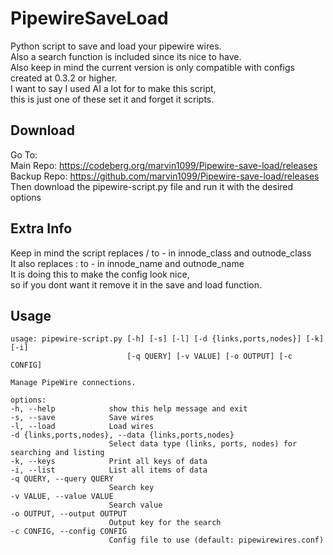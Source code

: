 # PipewireSaveLoad

Python script to save and load your pipewire wires.  
Also a search function is included since its nice to have.  
Also keep in mind the current version is only compatible with configs created at 0.3.2 or higher.  
I want to say I used AI a lot for to make this script,   
this is just one of these set it and forget it scripts.

## Download
Go To:  
Main Repo: https://codeberg.org/marvin1099/Pipewire-save-load/releases  
Backup Repo: https://github.com/marvin1099/Pipewire-save-load/releases  
Then download the pipewire-script.py file and run it with the desired options   

## Extra Info
Keep in mind the script replaces / to - in innode_class and outnode_class  
It also replaces : to - in innode_name and outnode_name  
It is doing this to make the config look nice,  
so if you dont want it remove it in the save and load function.  

## Usage

    usage: pipewire-script.py [-h] [-s] [-l] [-d {links,ports,nodes}] [-k] [-i] 
                              [-q QUERY] [-v VALUE] [-o OUTPUT] [-c CONFIG]

    Manage PipeWire connections.

    options:
    -h, --help            show this help message and exit
    -s, --save            Save wires
    -l, --load            Load wires
    -d {links,ports,nodes}, --data {links,ports,nodes}
                          Select data type (links, ports, nodes) for searching and listing
    -k, --keys            Print all keys of data
    -i, --list            List all items of data
    -q QUERY, --query QUERY
                          Search key
    -v VALUE, --value VALUE
                          Search value
    -o OUTPUT, --output OUTPUT
                          Output key for the search
    -c CONFIG, --config CONFIG
                          Config file to use (default: pipewirewires.conf)